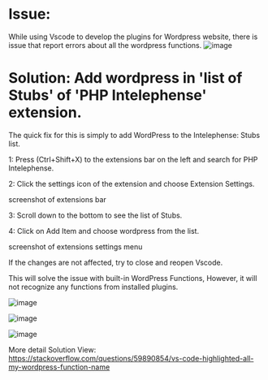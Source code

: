 # Issue: 
While using Vscode to develop the plugins for Wordpress website, there is issue that report errors about all the wordpress functions.
![image](https://github.com/tingzcb/wp_comment_project/assets/102596713/dfe33686-1985-4190-8c10-25751fb41cf6)


# Solution: Add wordpress in 'list of Stubs' of  'PHP Intelephense' extension. 

The quick fix for this is simply to add WordPress to the Intelephense: Stubs list.

1: Press (Ctrl+Shift+X) to the extensions bar on the left and search for PHP Intelephense.

2: Click the settings icon of the extension and choose Extension Settings.

screenshot of extensions bar

3: Scroll down to the bottom to see the list of Stubs.

4: Click on Add Item and choose wordpress from the list.

screenshot of extensions settings menu

If the changes are not affected, try to close and reopen Vscode.

This will solve the issue with built-in WordPress Functions, However, it will not recognize any functions from installed plugins.



![image](https://github.com/tingzcb/wp_comment_project/assets/102596713/2827a68f-753e-4dfd-a976-95d11b279117)


![image](https://github.com/tingzcb/wp_comment_project/assets/102596713/daf73581-5f5d-456a-a68a-5869195c783d)

![image](https://github.com/tingzcb/wp_comment_project/assets/102596713/81aa56a0-ec48-4225-ac9b-fac994ac0bfa)

More detail Solution View: https://stackoverflow.com/questions/59890854/vs-code-highlighted-all-my-wordpress-function-name

